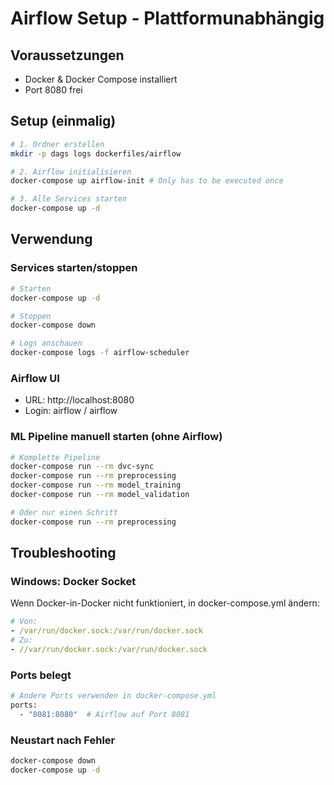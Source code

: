 # Airflow Setup - Plattformunabhängig

## Voraussetzungen
- Docker & Docker Compose installiert
- Port 8080 frei

## Setup (einmalig)

```bash
# 1. Ordner erstellen
mkdir -p dags logs dockerfiles/airflow

# 2. Airflow initialisieren
docker-compose up airflow-init # Only has to be executed once

# 3. Alle Services starten
docker-compose up -d
```

## Verwendung

### Services starten/stoppen
```bash
# Starten
docker-compose up -d

# Stoppen
docker-compose down

# Logs anschauen
docker-compose logs -f airflow-scheduler
```

### Airflow UI
- URL: http://localhost:8080
- Login: airflow / airflow

### ML Pipeline manuell starten (ohne Airflow)
```bash
# Komplette Pipeline
docker-compose run --rm dvc-sync
docker-compose run --rm preprocessing
docker-compose run --rm model_training
docker-compose run --rm model_validation

# Oder nur einen Schritt
docker-compose run --rm preprocessing
```

## Troubleshooting

### Windows: Docker Socket
Wenn Docker-in-Docker nicht funktioniert, in docker-compose.yml ändern:
```yaml
# Von:
- /var/run/docker.sock:/var/run/docker.sock
# Zu:
- //var/run/docker.sock:/var/run/docker.sock
```

### Ports belegt
```bash
# Andere Ports verwenden in docker-compose.yml
ports:
  - "8081:8080"  # Airflow auf Port 8081
```

### Neustart nach Fehler
```bash
docker-compose down
docker-compose up -d
```
